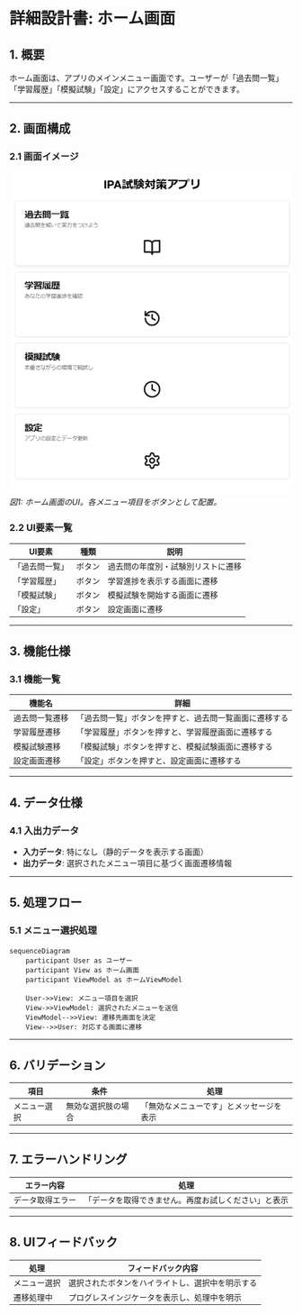 # **詳細設計書: ホーム画面**

## 1. 概要
ホーム画面は、アプリのメインメニュー画面です。ユーザーが「過去問一覧」「学習履歴」「模擬試験」「設定」にアクセスすることができます。

---

## 2. 画面構成

### **2.1 画面イメージ**

![ホーム画面](./img/Home.png)  
*図1: ホーム画面のUI。各メニュー項目をボタンとして配置。*

### **2.2 UI要素一覧**

| UI要素           | 種類          | 説明                              |
|------------------|---------------|-----------------------------------|
| 「過去問一覧」    | ボタン        | 過去問の年度別・試験別リストに遷移 |
| 「学習履歴」      | ボタン        | 学習進捗を表示する画面に遷移      |
| 「模擬試験」      | ボタン        | 模擬試験を開始する画面に遷移      |
| 「設定」          | ボタン        | 設定画面に遷移                    |

---

## 3. 機能仕様

### **3.1 機能一覧**

| 機能名            | 詳細                                                |
|-------------------|-----------------------------------------------------|
| 過去問一覧遷移     | 「過去問一覧」ボタンを押すと、過去問一覧画面に遷移する |
| 学習履歴遷移       | 「学習履歴」ボタンを押すと、学習履歴画面に遷移する   |
| 模擬試験遷移       | 「模擬試験」ボタンを押すと、模擬試験画面に遷移する   |
| 設定画面遷移       | 「設定」ボタンを押すと、設定画面に遷移する           |

---

## 4. データ仕様

### **4.1 入出力データ**

- **入力データ**: 特になし（静的データを表示する画面）
- **出力データ**: 選択されたメニュー項目に基づく画面遷移情報

---

## 5. 処理フロー

### **5.1 メニュー選択処理**

```mermaid
sequenceDiagram
    participant User as ユーザー
    participant View as ホーム画面
    participant ViewModel as ホームViewModel

    User->>View: メニュー項目を選択
    View->>ViewModel: 選択されたメニューを送信
    ViewModel-->>View: 遷移先画面を決定
    View-->>User: 対応する画面に遷移
```

---
## **6. バリデーション**

| 項目        | 条件                  | 処理                                     |
|-------------|-----------------------|------------------------------------------|
| メニュー選択 | 無効な選択肢の場合    | 「無効なメニューです」とメッセージを表示 |

---

## **7. エラーハンドリング**

| エラー内容         | 処理                                               |
|--------------------|----------------------------------------------------|
| データ取得エラー    | 「データを取得できません。再度お試しください」と表示 |

---

## **8. UIフィードバック**

| 処理             | フィードバック内容                                |
|------------------|--------------------------------------------------|
| メニュー選択      | 選択されたボタンをハイライトし、選択中を明示する |
| 遷移処理中        | プログレスインジケータを表示し、処理中を明示     |
